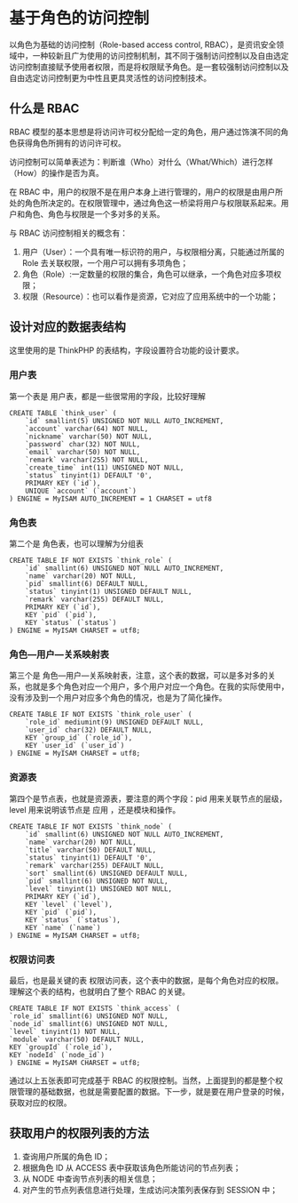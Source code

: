 # 基于角色的访问控制

以角色为基础的访问控制（Role-based access control, RBAC），是资讯安全领域中，一种较新且广为使用的访问控制机制，其不同于强制访问控制以及自由选定访问控制直接赋予使用者权限，而是将权限赋予角色。是一套较强制访问控制以及自由选定访问控制更为中性且更具灵活性的访问控制技术。

## 什么是 RBAC

RBAC 模型的基本思想是将访问许可权分配给一定的角色，用户通过饰演不同的角色获得角色所拥有的访问许可权。

访问控制可以简单表述为：判断谁（Who）对什么（What/Which）进行怎样（How）的操作是否为真。

在 RBAC 中，用户的权限不是在用户本身上进行管理的，用户的权限是由用户所处的角色所决定的。在权限管理中，通过角色这一桥梁将用户与权限联系起来。用户和角色、角色与权限是一个多对多的关系。

与 RBAC 访问控制相关的概念有：

1. 用户（User）：一个具有唯一标识符的用户，与权限相分离，只能通过所属的 Role 去关联权限，一个用户可以拥有多项角色；
2. 角色（Role）:一定数量的权限的集合，角色可以继承，一个角色对应多项权限；
3. 权限（Resource）：也可以看作是资源，它对应了应用系统中的一个功能；

## 设计对应的数据表结构

这里使用的是 ThinkPHP 的表结构，字段设置符合功能的设计要求。

### 用户表

第一个表是 用户表，都是一些很常用的字段，比较好理解

```text
CREATE TABLE `think_user` (
	`id` smallint(5) UNSIGNED NOT NULL AUTO_INCREMENT,
	`account` varchar(64) NOT NULL,
	`nickname` varchar(50) NOT NULL,
	`password` char(32) NOT NULL,
	`email` varchar(50) NOT NULL,
	`remark` varchar(255) NOT NULL,
	`create_time` int(11) UNSIGNED NOT NULL,
	`status` tinyint(1) DEFAULT '0',
	PRIMARY KEY (`id`),
	UNIQUE `account` (`account`)
) ENGINE = MyISAM AUTO_INCREMENT = 1 CHARSET = utf8
```

### 角色表

第二个是 角色表，也可以理解为分组表

```text
CREATE TABLE IF NOT EXISTS `think_role` (
	`id` smallint(6) UNSIGNED NOT NULL AUTO_INCREMENT,
	`name` varchar(20) NOT NULL,
	`pid` smallint(6) DEFAULT NULL,
	`status` tinyint(1) UNSIGNED DEFAULT NULL,
	`remark` varchar(255) DEFAULT NULL,
	PRIMARY KEY (`id`),
	KEY `pid` (`pid`),
	KEY `status` (`status`)
) ENGINE = MyISAM CHARSET = utf8;
```

### 角色—用户—关系映射表

第三个是 角色—用户—关系映射表，注意，这个表的数据，可以是多对多的关系，也就是多个角色对应一个用户，多个用户对应一个角色。在我的实际使用中，没有涉及到一个用户对应多个角色的情况，也是为了简化操作。

```text
CREATE TABLE IF NOT EXISTS `think_role_user` (
	`role_id` mediumint(9) UNSIGNED DEFAULT NULL,
	`user_id` char(32) DEFAULT NULL,
	KEY `group_id` (`role_id`),
	KEY `user_id` (`user_id`)
) ENGINE = MyISAM CHARSET = utf8;
```

### 资源表

第四个是节点表，也就是资源表，要注意的两个字段：pid 用来关联节点的层级，level 用来说明该节点是 应用 ，还是模块和操作。

```text
CREATE TABLE IF NOT EXISTS `think_node` (
	`id` smallint(6) UNSIGNED NOT NULL AUTO_INCREMENT,
	`name` varchar(20) NOT NULL,
	`title` varchar(50) DEFAULT NULL,
	`status` tinyint(1) DEFAULT '0',
	`remark` varchar(255) DEFAULT NULL,
	`sort` smallint(6) UNSIGNED DEFAULT NULL,
	`pid` smallint(6) UNSIGNED NOT NULL,
	`level` tinyint(1) UNSIGNED NOT NULL,
	PRIMARY KEY (`id`),
	KEY `level` (`level`),
	KEY `pid` (`pid`),
	KEY `status` (`status`),
	KEY `name` (`name`)
) ENGINE = MyISAM CHARSET = utf8;
```

### 权限访问表

最后，也是最关键的表 权限访问表，这个表中的数据，是每个角色对应的权限。理解这个表的结构，也就明白了整个 RBAC 的关键。

```text
CREATE TABLE IF NOT EXISTS `think_access` (
`role_id` smallint(6) UNSIGNED NOT NULL,
`node_id` smallint(6) UNSIGNED NOT NULL,
`level` tinyint(1) NOT NULL,
`module` varchar(50) DEFAULT NULL,
KEY `groupId` (`role_id`),
KEY `nodeId` (`node_id`)
) ENGINE = MyISAM CHARSET = utf8;
```

通过以上五张表即可完成基于 RBAC 的权限控制。当然，上面提到的都是整个权限管理的基础数据，也就是需要配置的数据。下一步，就是要在用户登录的时候，获取对应的权限。

## 获取用户的权限列表的方法

1. 查询用户所属的角色 ID；
2. 根据角色 ID 从 ACCESS 表中获取该角色所能访问的节点列表；
3. 从 NODE 中查询节点列表的相关信息；
4. 对产生的节点列表信息进行处理，生成访问决策列表保存到 SESSION 中；